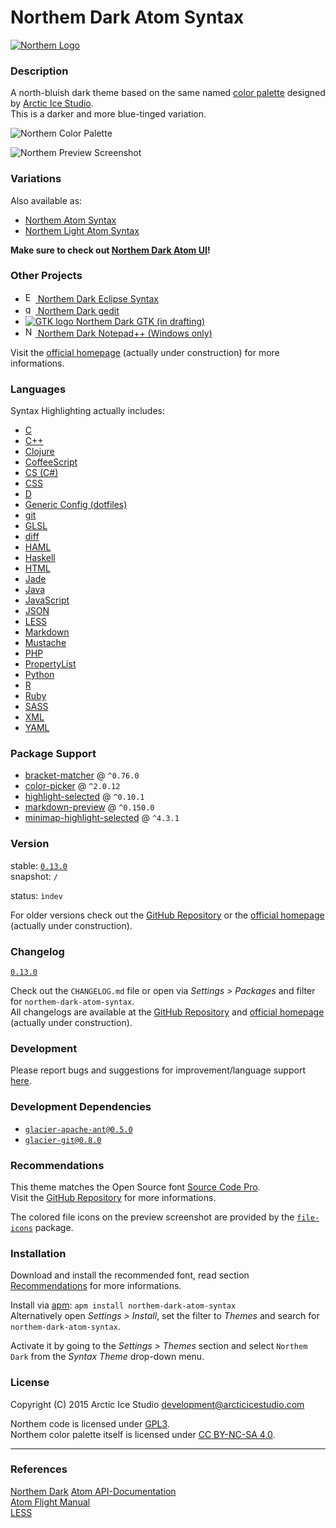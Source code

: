 Northem Dark Atom Syntax
========================

[![Northem Logo](https://raw.githubusercontent.com/arcticicestudio/northem-dark-atom-syntax/master/res/image/northem-logo.png)](http://arcticicestudio.com/Northem)

### Description
A north-bluish dark theme based on the same named [color palette](https://github.com/arcticicestudio/northem) designed by [Arctic Ice Studio](http://arcticicestudio.com).  
This is a darker and more blue-tinged variation.

![Northem Color Palette](https://raw.githubusercontent.com/arcticicestudio/northem-dark-atom-syntax/master/res/image/northem-dark.png)

![Northem Preview Screenshot](https://raw.githubusercontent.com/arcticicestudio/northem-dark-atom-syntax/master/res/image/preview-screenshot.png)

### Variations
Also available as:
  - [Northem Atom Syntax](https://github.com/arcticicestudio/northem-atom-syntax)
  - [Northem Light Atom Syntax](https://github.com/arcticicestudio/northem-light-atom-syntax)

__Make sure to check out [Northem Dark Atom UI](https://github.com/arcticicestudio/northem-dark-atom-ui)!__

### Other Projects
  - <a href="https://github.com/arcticicestudio/northem-dark-eclipse-syntax"><img src="https://eclipse.org/favicon.ico" alt="Eclipse logo" width=16 height=16> Northem Dark Eclipse Syntax</a>
  - <a href="https://github.com/arcticicestudio/northem-dark-gedit"><img src="https://static.gnome.org/wiki.gnome.org/gnome/css/favicon.png" alt="gedit logo" width=16 height=16> Northem Dark gedit</a>
  - <a href="#"><img src="http://www.gtk.org/images/gtk-logo.ico" alt="GTK logo"> Northem Dark GTK (in drafting)</a>
  - <a href="https://github.com/arcticicestudio/northem-dark-notepadplusplus"><img src="http://notepad-plus-plus.org/assets/images/favicon.ico" alt="Notepadd++ logo" width=16 height=16> Northem Dark Notepad++ (Windows only)</a>

Visit the [official homepage](http://arcticicestudio.com/Northem) (actually under construction) for more informations.

### Languages
Syntax Highlighting actually includes:
  - [C](https://atom.io/packages/language-c)
  - [C++](https://atom.io/packages/language-c)
  - [Clojure](https://atom.io/packages/language-clojure)
  - [CoffeeScript](https://atom.io/packages/language-coffee-script)
  - [CS (C#)](https://atom.io/packages/language-csharp)
  - [CSS](https://atom.io/packages/language-css)
  - [D](https://atom.io/packages/language-d)
  - [Generic Config (dotfiles)](https://atom.io/packages/language-generic-config)
  - [git](https://atom.io/packages/language-git)
  - [GLSL](https://atom.io/packages/language-glsl)
  - [diff](https://atom.io/packages/git-diff)
  - [HAML](https://atom.io/packages/language-haml)
  - [Haskell](https://atom.io/packages/language-haskell)
  - [HTML](https://atom.io/packages/language-html)
  - [Jade](https://atom.io/packages/language-jade)
  - [Java](https://atom.io/packages/language-java)
  - [JavaScript](https://atom.io/packages/language-javascript)
  - [JSON](https://atom.io/packages/language-json)
  - [LESS](https://atom.io/packages/language-lesss)
  - [Markdown](https://atom.io/packages/language-gfm)
  - [Mustache](https://atom.io/packages/language-mustache)
  - [PHP](https://atom.io/packages/language-php)
  - [PropertyList](https://atom.io/packages/language-property-list)
  - [Python](https://atom.io/packages/language-python)
  - [R](https://atom.io/packages/language-r)
  - [Ruby](https://atom.io/packages/language-ruby)
  - [SASS](https://atom.io/packages/language-sass)
  - [XML](https://atom.io/packages/language-xml)
  - [YAML](https://atom.io/packages/language-yaml)

### Package Support
  - [bracket-matcher](https://atom.io/packages/bracket-matcher) @ `^0.76.0`
  - [color-picker](https://atom.io/packages/color-picker) @ `^2.0.12`
  - [highlight-selected](https://atom.io/packages/highlight-selected) @ `^0.10.1`
  - [markdown-preview](https://atom.io/packages/markdown-preview) @ `^0.150.0`
  - [minimap-highlight-selected](https://atom.io/packages/minimap-highlight-selected) @ `^4.3.1`

### Version
stable: [`0.13.0`](https://github.com/arcticicestudio/northem-dark-atom-syntax/releases/latest)  
snapshot: `/`

status: `ìndev`

For older versions check out the [GitHub Repository](https://github.com/arcticicestudio/northem-dark-atom-syntax) or the [official homepage](http://arcticicestudio.com/Northem) (actually under construction).

### Changelog
[`0.13.0`](CHANGELOG.md)

Check out the `CHANGELOG.md` file or open via _Settings > Packages_ and filter for `northem-dark-atom-syntax`.  
All changelogs are available at the [GitHub Repository](https://github.com/arcticicestudio/northem-dark-atom-syntax) and [official homepage](http://arcticicestudio.com/Northem) (actually under construction).

### Development
Please report bugs and suggestions for improvement/language support [here](https://github.com/arcticicestudio/northem-dark-atom-syntax/issues).

### Development Dependencies
  - [`glacier-apache-ant@0.5.0`](https://github.com/arcticicestudio/glacier-apache-ant)
  - [`glacier-git@0.8.0`](https://github.com/arcticicestudio/glacier-git)

### Recommendations
This theme matches the Open Source font [Source Code Pro](https://typekit.com/fonts/source-code-pro).  
Visit the [GitHub Repository](https://github.com/adobe-fonts/source-code-pro) for more informations.

The colored file icons on the preview screenshot are provided by the [`file-icons`](https://atom.io/packages/file-icons) package.

### Installation
Download and install the recommended font, read section [Recommendations](#Recommendations) for more informations.

Install via [apm](https://github.com/atom/apm): `apm install northem-dark-atom-syntax`  
Alternatively open _Settings > Install_, set the filter to _Themes_ and search for `northem-dark-atom-syntax`.

Activate it by going to the _Settings > Themes_ section and select `Northem Dark` from the _Syntax Theme_ drop-down menu.

### License
Copyright (C) 2015 Arctic Ice Studio <development@arcticicestudio.com>

Northem code is licensed under [GPL3](http://www.gnu.org/licenses/gpl.txt).  
Northem color palette itself is licensed under [CC BY-NC-SA 4.0](http://creativecommons.org/licenses/by-nc-sa/4.0).

---

### References
[Northem Dark](https://github.com/arcticicestudio/northem-dark)
[Atom API-Documentation](https://atom.io/docs/api/latest/Atom)  
[Atom Flight Manual](https://atom.io/docs)  
[LESS](http://lesscss.org)
